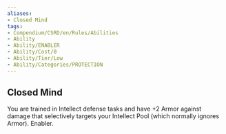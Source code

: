 ```yaml
---
aliases:
- Closed Mind
tags:
- Compendium/CSRD/en/Rules/Abilities
- Ability
- Ability/ENABLER
- Ability/Cost/0
- Ability/Tier/Low
- Ability/Categories/PROTECTION
---
```


  
## Closed Mind  
You are trained in Intellect defense tasks and have +2 Armor against damage that selectively targets your Intellect Pool (which normally ignores Armor). Enabler. 